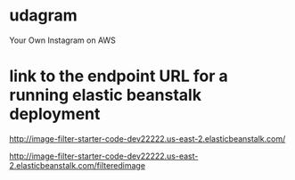 # udagram
Your Own Instagram on AWS 

# link to the endpoint URL for a running elastic beanstalk deployment

http://image-filter-starter-code-dev22222.us-east-2.elasticbeanstalk.com/


http://image-filter-starter-code-dev22222.us-east-2.elasticbeanstalk.com/filteredimage